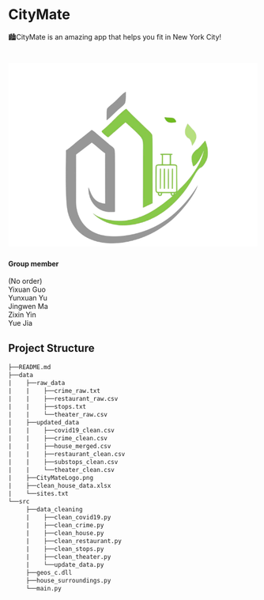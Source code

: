 # CityMate
🏙CityMate is an amazing app that helps you fit in New York City!

<h1 align="center">
  <img src="https://github.com/CMU-DataFocusedPython-Group2/CityMate/blob/main/data/CityMateLogo.png" alt="CityMateLogo" width="600">
</h1>

#### Group member

(No order)
<br>Yixuan Guo 
<br>Yunxuan Yu
<br>Jingwen Ma
<br>Zixin Yin
<br>Yue Jia
 
## Project Structure

    ├──README.md
    ├──data
    |    ├──raw_data
    |    |    ├──crime_raw.txt
    |    |    ├──restaurant_raw.csv
    |    |    ├──stops.txt
    |    |    └──theater_raw.csv
    |    ├──updated_data
    |    |    ├──covid19_clean.csv
    |    |    ├──crime_clean.csv
    |    |    ├──house_merged.csv
    |    |    ├──restaurant_clean.csv
    |    |    ├──substops_clean.csv
    |    |    └──theater_clean.csv
    |    ├──CityMateLogo.png
    |    ├──clean_house_data.xlsx
    |    └──sites.txt   
    └──src
         ├──data_cleaning
         |    ├──clean_covid19.py
         |    ├──clean_crime.py
         |    ├──clean_house.py
         |    ├──clean_restaurant.py
         |    ├──clean_stops.py
         |    ├──clean_theater.py
         |    └──update_data.py
         ├──geos_c.dll
         ├──house_surroundings.py
         └──main.py
